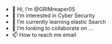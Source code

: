 - 👋 Hi, I’m @GRIMreaper05
- 👀 I’m interested in Cyber Security
- 🌱 I’m currently learning elastic Search
- 💞️ I’m looking to collaborate on ...
- 📫 How to reach me email

<!---
GRIMreaper05/GRIMreaper05 is a ✨ special ✨ repository because its `README.md` (this file) appears on your GitHub profile.
You can click the Preview link to take a look at your changes.
--->

